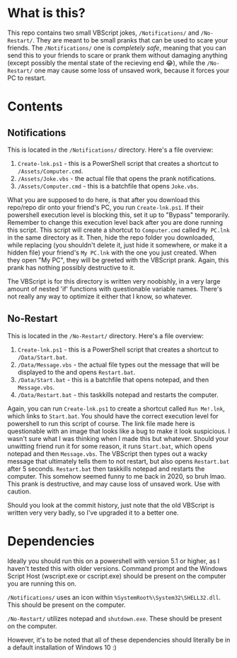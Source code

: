 # What is this?
This repo contains two small VBScript jokes, `/Notifications/` and `/No-Restart/`. They are meant to be small pranks that can be used to scare your friends. The `/Notifications/` one is *completely safe*, meaning that you can send this to your friends to scare or prank them without damaging anything (except possibly the mental state of the recieving end 😂), while the `/No-Restart/` one may cause some loss of unsaved work, because it forces your PC to restart. 

# Contents
## Notifications
This is located in the `/Notifications/` directory. Here's a file overview:
  1) `Create-lnk.ps1` - this is a PowerShell script that creates a shortcut to `/Assets/Computer.cmd`.
  2) `/Assets/Joke.vbs` - the actual file that opens the prank notifications.
  3) `/Assets/Computer.cmd` - this is a batchfile that opens `Joke.vbs`.

What you are supposed to do here, is that after you download this repo/repo dir onto your friend's PC, you run `Create-lnk.ps1`. If their powershell execution level is blocking this, set it up to "Bypass" temporarily. Remember to change this execution level back after you are done running this script. This script will create a shortcut to `Computer.cmd` called `My PC.lnk` in the same directory as it. Then, hide the repo folder you downloaded, while replacing (you shouldn't delete it, just hide it somewhere, or make it a hidden file) your friend's `My PC.lnk` with the one you just created. When they open "My PC", they will be greeted with the VBScript prank. Again, this prank has nothing possibly destructive to it.

The VBScript is for this directory is written very noobishly, in a very large amount of nested 'if' functions with questionable variable names. There's not really any way to optimize it either that I know, so whatever.

## No-Restart
This is located in the `/No-Restart/` directory. Here's a file overview:
  1) `Create-lnk.ps1` - this is a PowerShell script that creates a shortcut to `/Data/Start.bat`.
  2) `/Data/Message.vbs` - the actual file types out the message that will be displayed to the and opens `Restart.bat`.
  3) `/Data/Start.bat` - this is a batchfile that opens notepad, and then `Message.vbs`.
  4) `/Data/Restart.bat` - this taskkills notepad and restarts the computer.

Again, you can run `Create-lnk.ps1` to create a shortcut called `Run Me!.lnk`, which links to `Start.bat`. You should have the correct execution level for powershell to run this script of course. The link file made here is questionable with an image that looks like a bug to make it look suspicious. I wasn't sure what I was thinking when I made this but whatever. Should your unwitting friend run it for some reason, it runs `Start.bat`, which opens notepad and then `Message.vbs`. The VBScript then types out a wacky message that ultimately tells them to not restart, but also opens `Restart.bat` after 5 seconds. `Restart.bat` then taskkills notepad and restarts the computer. This somehow seemed funny to me back in 2020, so bruh lmao. This prank is destructive, and may cause loss of unsaved work. Use with caution.

Should you look at the commit history, just note that the old VBScript is written very very badly, so I've upgraded it to a better one.

# Dependencies
Ideally you should run this on a powershell with version 5.1 or higher, as I haven't tested this with older versions. Command prompt and the Windows Script Host (wscript.exe or cscript.exe) should be present on the computer you are running this on. 

`/Notifications/` uses an icon within `%SystemRoot%\System32\SHELL32.dll`. This should be present on the computer.

`/No-Restart/` utilizes notepad and `shutdown.exe`. These should be present on the computer.

However, it's to be noted that all of these dependencies should literally be in a default installation of Windows 10 :)
